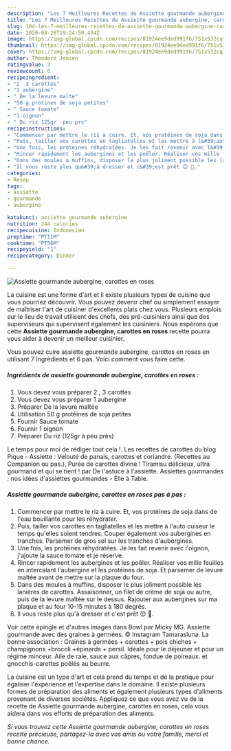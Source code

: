 ```yaml
---
description: "Les 7 Meilleures Recettes de Assiette gourmande aubergine, carottes en roses"
title: "Les 7 Meilleures Recettes de Assiette gourmande aubergine, carottes en roses"
slug: 104-les-7-meilleures-recettes-de-assiette-gourmande-aubergine-carottes-en-roses
date: 2020-08-26T19:24:59.434Z
image: https://img-global.cpcdn.com/recipes/81924ee9ded991f6/751x532cq70/assiette-gourmande-aubergine-carottes-en-roses-photo-principale-de-la-recette.jpg
thumbnail: https://img-global.cpcdn.com/recipes/81924ee9ded991f6/751x532cq70/assiette-gourmande-aubergine-carottes-en-roses-photo-principale-de-la-recette.jpg
cover: https://img-global.cpcdn.com/recipes/81924ee9ded991f6/751x532cq70/assiette-gourmande-aubergine-carottes-en-roses-photo-principale-de-la-recette.jpg
author: Theodore Jensen
ratingvalue: 3
reviewcount: 6
recipeingredient:
- "2  3 carottes"
- "1 aubergine"
- " De la levure malte"
- "50 g protines de soja petites"
- " Sauce tomate"
- "1 oignon"
- " Du riz 125gr  peu prs"
recipeinstructions:
- "Commencer par mettre le riz à cuire. Et, vos protéines de soja dans de l&#39;eau bouillante pour les réhydrater."
- "Puis, tailler vos carottes en tagliatelles et les mettre à l&#39;auto cuiseur le temps qu&#39;elles soient tendres. Couper également vos aubergines en tranches. Parsemer de gros sel sur les tranches d&#39;aubergines."
- "Une fois, les protéines réhydratées. Je les fait revenir avec l&#39;oignon, j&#39;ajoute la sauce tomate et je réserve."
- "Rincer rapidement les aubergines et les poêler. Réaliser vos mille feuilles en intercalant l&#39;aubergine et les protéines de soja. Et parsemer de levure maltée avant de mettre sur la plaque du four."
- "Dans des moules à muffins, disposer le plus joliment possible les lanières de carottes. Assaisonner, un filet de crème de soja ou autre, puis de la levure maltée sur le dessus. Rajouter aux aubergines sur ma plaque et au four 10-15 minutes à 180 degrés."
- "Il vous reste plus qu&#39;à dresser et c&#39;est prêt 😊 🌱."
categories:
- Resep
tags:
- assiette
- gourmande
- aubergine

katakunci: assiette gourmande aubergine 
nutrition: 244 calories
recipecuisine: Indonesian
preptime: "PT11M"
cooktime: "PT56M"
recipeyield: "1"
recipecategory: Dinner

---
```



![Assiette gourmande aubergine, carottes en roses](https://img-global.cpcdn.com/recipes/81924ee9ded991f6/751x532cq70/assiette-gourmande-aubergine-carottes-en-roses-photo-principale-de-la-recette.jpg)

La cuisine est une forme d'art et il existe plusieurs types de cuisine que vous pourriez découvrir. Vous pouvez devenir chef ou simplement essayer de maîtriser l'art de cuisiner d'excellents plats chez vous. Plusieurs emplois sur le lieu de travail utilisent des chefs, des pré-cuisiniers ainsi que des superviseurs qui supervisent également les cuisiniers. Nous espérons que cette <strong> Assiette gourmande aubergine, carottes en roses </strong> recette pourra vous aider à devenir un meilleur cuisinier.

<!--inarticleads1-->

Vous pouvez cuire assiette gourmande aubergine, carottes en roses en utilisant 7 Ingrédients et 6 pas. Voici comment vous faire cette.

##### Ingrédients de assiette gourmande aubergine, carottes en roses :

1. Vous devez vous préparer 2 , 3 carottes
1. Vous devez vous préparer 1 aubergine
1. Préparer  De la levure maltée
1. Utilisation 50 g protéines de soja petites
1. Fournir  Sauce tomate
1. Fournir 1 oignon
1. Préparer  Du riz (125gr à peu près)


Le temps pour moi de rédiger tout cela !. Les recettes de carottes du blog Pique - Assiette : Velouté de panais, carottes et coriandre. (Recettes au Companion ou pas.), Purée de carottes divine ! Tiramisu délicieux, ultra gourmand et qui se tient ! par De l&#39;astuce à l&#39;assiette. Assiettes gourmandes : nos idées d&#39;assiettes gourmandes - Elle à Table. 

<!--inarticleads2-->

##### Assiette gourmande aubergine, carottes en roses pas à pas :

1. Commencer par mettre le riz à cuire. Et, vos protéines de soja dans de l&#39;eau bouillante pour les réhydrater.
1. Puis, tailler vos carottes en tagliatelles et les mettre à l&#39;auto cuiseur le temps qu&#39;elles soient tendres. Couper également vos aubergines en tranches. Parsemer de gros sel sur les tranches d&#39;aubergines.
1. Une fois, les protéines réhydratées. Je les fait revenir avec l&#39;oignon, j&#39;ajoute la sauce tomate et je réserve.
1. Rincer rapidement les aubergines et les poêler. Réaliser vos mille feuilles en intercalant l&#39;aubergine et les protéines de soja. Et parsemer de levure maltée avant de mettre sur la plaque du four.
1. Dans des moules à muffins, disposer le plus joliment possible les lanières de carottes. Assaisonner, un filet de crème de soja ou autre, puis de la levure maltée sur le dessus. Rajouter aux aubergines sur ma plaque et au four 10-15 minutes à 180 degrés.
1. Il vous reste plus qu&#39;à dresser et c&#39;est prêt 😊 🌱.


Voir cette épingle et d&#39;autres images dans Bowl par Micky MG. Assiette gourmande avec des graines à germées. © Instagram Tamarasluna. La bonne association : Graines à germées + carottes + pois chiches + champignons +brocoli +épinards + persil. Idéale pour le déjeuner et pour un régime minceur. Aile de raie, sauce aux câpres, fondue de poireaux. et gnocchis-carottes poêlés au beurre. 

<!--inarticleads1-->

<p>
La cuisine est un type d'art et cela prend du temps et de la pratique pour égaliser l'expérience et l'expertise dans le domaine. Il existe plusieurs formes de préparation des aliments et également plusieurs types d'aliments provenant de diverses sociétés. Appliquez ce que vous avez vu de la recette de Assiette gourmande aubergine, carottes en roses, cela vous aidera dans vos efforts de préparation des aliments.
</p>

<p>
<i>Si vous trouvez cette Assiette gourmande aubergine, carottes en roses recette précieuse, partagez-la avec vos amis ou votre famille, merci et bonne chance.</i>
</p>
